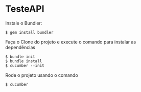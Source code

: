# TesteAPI

Instale o Bundler:
```
$ gem install bundler
```
Faça o Clone do projeto e execute o comando para instalar as dependências
```
$ bundle init
$ bundle install
$ cucumber --init
```
Rode o projeto usando o comando
```
$ cucumber
```